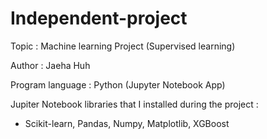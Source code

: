 # Independent-project
Topic : Machine learning Project (Supervised learning)

Author : Jaeha Huh

Program language : Python (Jupyter Notebook App)

Jupiter Notebook libraries that I installed during the project :
- Scikit-learn, Pandas, Numpy, Matplotlib, XGBoost 



